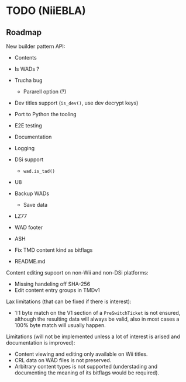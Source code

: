 # TODO (NiiEBLA)

## Roadmap
New builder pattern API:
- Contents
- Is WADs ?

- Trucha bug
    - Pararell option (?)
- Dev titles support (`is_dev()`, use dev decrypt keys)
- Port to Python the tooling
- E2E testing
- Documentation
- Logging

- DSi support
    - `wad.is_tad()`

- U8
- Backup WADs
    - Save data
- LZ77
- WAD footer
- ASH
- Fix TMD content kind as bitflags

- README.md

Content editing supoort on non-Wii and non-DSi platforms:
- Missing handeling off SHA-256
- Edit content entry groups in TMDv1

Lax limitations (that can be fixed if there is interest):
- 1:1 byte match on the V1 section of a `PreSwitchTicket` is not ensured, although the resulting data will always be valid, also in most cases a 100% byte match will usually happen.

Limitations (will not be implemented unless a lot of interest is arised and documentation is improved):
- Content viewing and editing only available on Wii titles.
- CRL data on WAD files is not preserved.
- Arbitrary content types is not supported (understading and documenting the meaning of its bitflags would be required).
